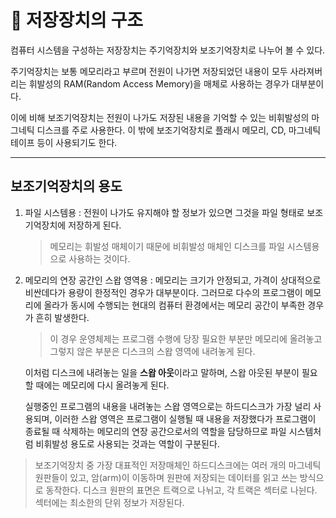 # 🏀 저장장치의 구조

컴퓨터 시스템을 구성하는 저장장치는 주기억장치와 보조기억장치로 나누어 볼 수 있다.

주기억장치는 보통 메모리라고 부르며 전원이 나가면 저장되었던 내용이 모두 사라져버리는 휘발성의 RAM(Random Access Memory)을 매체로 사용하는 경우가 대부분이다.

이에 비해 보조기억장치는 전원이 나가도 저장된 내용을 기억할 수 있는 비휘발성의 마그네틱 디스크를 주로 사용한다. 이 밖에 보조기억장치로 플래시 메모리, CD, 마그네틱 테이프 등이 사용되기도 한다.

---

## 보조기억장치의 용도

1. 파일 시스템용 : 전원이 나가도 유지해야 할 정보가 있으면 그것을 파일 형태로 보조기억장치에 저장하게 된다.

   > 메모리는 휘발성 매체이기 때문에 비휘발성 매체인 디스크를 파일 시스템용으로 사용하는 것이다.

2. 메모리의 연장 공간인 스왑 영역용 : 메모리는 크기가 안정되고, 가격이 상대적으로 비싼데다가 용량이 한정적인 경우가 대부분이다. 그러므로 다수의 프로그램이 메모리에 올라가 동시에 수행되는 현대의 컴퓨터 환경에서는 메모리 공간이 부족한 경우가 흔히 발생한다.

   > 이 경우 운영체제는 프로그램 수행에 당장 필요한 부분만 메모리에 올려놓고 그렇지 않은 부분은 디스크의 스왑 영역에 내려놓게 된다.

   이처럼 디스크에 내려놓는 일을 **스왑 아웃**이라고 말하며, 스왑 아웃된 부분이 필요할 때에는 메모리에 다시 올려놓게 된다.

   실행중인 프로그램의 내용을 내려놓는 스왑 영역으로는 하드디스크가 가장 널리 사용되며, 이러한 스왑 영역은 프로그램이 실행될 때 내용을 저장했다가 프로그램이 종료될 때 삭제하는 메모리의 연장 공간으로서의 역할을 담당하므로 파일 시스템처럼 비휘발성 용도로 사용되는 것과는 역할이 구분된다.

> 보조기억장치 중 가장 대표적인 저장매체인 하드디스크에는 여러 개의 마그네틱 원판들이 있고, 암(arm)이 이동하며 원판에 저장되는 데이터를 읽고 쓰는 방식으로 동작한다. 디스크 원판의 표면은 트랙으로 나뉘고, 각 트랙은 섹터로 나뉜다. 섹터에는 최소한의 단위 정보가 저장된다.

